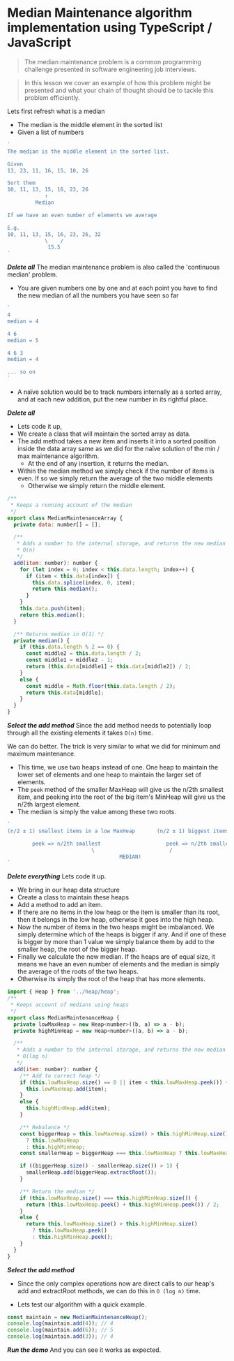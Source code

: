 # Median Maintenance algorithm implementation using TypeScript / JavaScript

> The median maintenance problem is a common programming challenge presented in software engineering job interviews.

> In this lesson we cover an example of how this problem might be presented and what your chain of thought should be to tackle this problem efficiently.


Lets first refresh what is a median

* The median is the middle element in the sorted list
* Given a list of numbers

```js
`
The median is the middle element in the sorted list.

Given
13, 23, 11, 16, 15, 10, 26

Sort them
10, 11, 13, 15, 16, 23, 26
            ↑
         Median

If we have an even number of elements we average

E.g.
10, 11, 13, 15, 16, 23, 26, 32
            \    /
             15.5
`
```

***Delete all***
The median maintenance problem is also called the 'continuous median' problem.
* You are given numbers one by one and at each point you have to find the new median of all the numbers you have seen so far

```js
`
4
median = 4

4 6
median = 5

4 6 3
median = 4

... so on
`
```

* A naïve solution would be to track numbers internally as a sorted array, and at each new addition, put the new number in its rightful place.

***Delete all***
* Lets code it up,
* We create a class that will maintain the sorted array as data.
* The add method takes a new item and inserts it into a sorted position inside the data array same as we did for the naïve solution of the min / max maintenance algorithm.
  * At the end of any insertion, it returns the median.
* Within the median method we simply check if the number of items is even. If so we simply return the average of the two middle elements
  * Otherwise we simply return the middle element.

```js
/**
 * Keeps a running account of the median
 */
export class MedianMaintenanceArray {
  private data: number[] = [];

  /**
   * Adds a number to the internal storage, and returns the new median
   * O(n)
   */
  add(item: number): number {
    for (let index = 0; index < this.data.length; index++) {
      if (item < this.data[index]) {
        this.data.splice(index, 0, item);
        return this.median();
      }
    }
    this.data.push(item);
    return this.median();
  }

  /** Returns median in O(1) */
  private median() {
    if (this.data.length % 2 == 0) {
      const middle2 = this.data.length / 2;
      const middle1 = middle2 - 1;
      return (this.data[middle1] + this.data[middle2]) / 2;
    }
    else {
      const middle = Math.floor(this.data.length / 2);
      return this.data[middle];
    }
  }
}
```

***Select the add method***
Since the add method needs to potentially loop through all the existing elements it takes `O(n)` time.

We can do better. The trick is very similar to what we did for minimum and maximum maintenance.

* This time, we use two heaps instead of one. One heap to maintain the lower set of elements and one heap to maintain the larger set of elements.
* The `peek` method of the smaller MaxHeap will give us the n/2th smallest item, and peeking into the root of the big item's MinHeap will give us the n/2th largest element.
* The median is simply the value among these two roots.

```js
`
(n/2 ± 1) smallest items in a low MaxHeap       (n/2 ± 1) biggest items in a high MinHeap

        peek => n/2th smallest                     peek => n/2th smallest
                           \                        /
                                    MEDIAN!
`
```
***Delete everything***
Lets code it up.
* We bring in our heap data structure
* Create a class to maintain these heaps
* Add a method to add an item.
* If there are no items in the low heap or the item is smaller than its root, then it belongs in the low heap, otherwise it goes into the high heap.
* Now the number of items in the two heaps might be imbalanced. We simply determine which of the heaps is bigger if any. And if one of these is bigger by more than 1 value we simply balance them by add to the smaller heap, the root of the bigger heap.
* Finally we calculate the new median. If the heaps are of equal size, it means we have an even number of elements and the median is simply the average of the roots of the two heaps.
* Otherwise its simply the root of the heap that has more elements.

```js
import { Heap } from '../heap/heap';
/**
 * Keeps account of medians using heaps
 */
export class MedianMaintenanceHeap {
  private lowMaxHeap = new Heap<number>((b, a) => a - b);
  private highMinHeap = new Heap<number>((a, b) => a - b);

  /**
   * Adds a number to the internal storage, and returns the new median
   * O(log n)
   */
  add(item: number): number {
    /** Add to correct heap */
    if (this.lowMaxHeap.size() == 0 || item < this.lowMaxHeap.peek()) {
      this.lowMaxHeap.add(item);
    }
    else {
      this.highMinHeap.add(item);
    }

    /** Rebalance */
    const biggerHeap = this.lowMaxHeap.size() > this.highMinHeap.size()
      ? this.lowMaxHeap
      : this.highMinHeap;
    const smallerHeap = biggerHeap === this.lowMaxHeap ? this.lowMaxHeap : this.lowMaxHeap;

    if ((biggerHeap.size() - smallerHeap.size()) > 1) {
      smallerHeap.add(biggerHeap.extractRoot());
    }

    /** Return the median */
    if (this.lowMaxHeap.size() === this.highMinHeap.size()) {
      return (this.lowMaxHeap.peek() + this.highMinHeap.peek()) / 2;
    }
    else {
      return this.lowMaxHeap.size() > this.highMinHeap.size()
        ? this.lowMaxHeap.peek()
        : this.highMinHeap.peek();
    }
  }
}
```

***Select the add method***
* Since the only complex operations now are direct calls to our heap's add and extractRoot methods, we can do this in `O (log n)` time.

* Lets test our algorithm with a quick example.
```js
const maintain = new MedianMaintenanceHeap();
console.log(maintain.add(4)); // 4
console.log(maintain.add(6)); // 5
console.log(maintain.add(3)); // 4
```
***Run the demo***
And you can see it works as expected.
